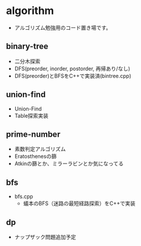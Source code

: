 # algorithm
* アルゴリズム勉強用のコード置き場です。

## binary-tree
* 二分木探索
* DFS(preorder, inorder, postorder, 再帰あり/なし)
* DFS(preorder)とBFSをC++で実装済(bintree.cpp)

## union-find
* Union-Find
* Table探索実装

## prime-number
* 素数判定アルゴリズム
* Eratosthenesの篩
* Atkinの篩とか、ミラーラビンとか気になってる

## bfs
* bfs.cpp
  - 蟻本のBFS（迷路の最短経路探索）をC++で実装
## dp
* ナップザック問題追加予定